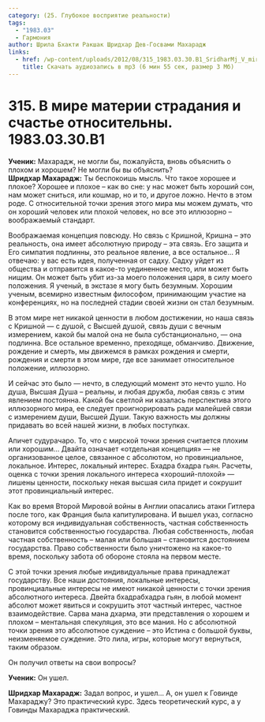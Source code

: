 ```yaml
---
category: (25. Глубокое восприятие реальности)
tags:
  - "1983.03"
  - Гармония
author: Шрила Бхакти Ракшак Шридхар Дев-Госвами Махарадж
links:
  - href: /wp-content/uploads/2012/08/315_1983.03.30.B1_SridharMj_V_mire_materii_stradaniya_i_schastye_ogranicheny.mp3
    title: Скачать аудиозапись в mp3 (6 мин 55 сек, размер 3 Мб)
---
```


# 315. В мире материи страдания и счастье относительны. 1983.03.30.B1

**Ученик:** Махарадж, не могли бы, пожалуйста, вновь объяснить о плохом и хорошем? Не могли бы вы объяснить?\
**Шридхар Махарадж:** Ты беспокоишь мысль. Что такое хорошее и плохое? Хорошее и плохое – как во сне: у нас может быть хороший сон, нам может сниться, или кошмар, но и то, и другое ложно. Нечто в этом роде. С относительной точки зрения этого мира мы можем думать, что он хороший человек или плохой человек, но все это иллюзорно – воображаемый стандарт.

Воображаемая концепция повсюду. Но связь с Кришной, Кришна – это реальность, она имеет абсолютную природу – эта связь. Его защита и Его симпатия подлинны, это реальное явление, а все остальное… Я отвечаю: у вас есть идея, полученная от садху. Садху уйдет из общества и отправится в какое-то уединенное место, или может быть нищим. Он может быть убит из-за моего положения царя, в силу моего положения. Я ученый, в экстазе я могу быть безумным. Хорошим ученым, всемирно известным философом, принимающим участие на конференциях, но на последней стадии своей жизни он стал безумным.

В этом мире нет никакой ценности в любом достижении, но наша связь с Кришной — с душой, с Высшей душой, связь души с вечным измерением, какой бы малой она не была субстанционально, — она подлинна. Все остальное временно, преходяще, обманчиво. Движение, рождение и смерть, мы движемся в рамках рождения и смерти, рождения и смерти в этом мире, где все занимает относительное положение, иллюзорно.

И сейчас это было — нечто, в следующий момент это нечто ушло. Но душа, Высшая Душа – реальны, и любая дружба, любая связь с этим явлением постоянна. Какой бы светлой ни казалась перспектива этого иллюзорного мира, ее следует проигнорировать ради малейшей связи с измерением души, Высшей Души. Такую важность мы должны придавать во всей нашей жизни, в любых поступках.

Апичет судурачаро. То, что с мирской точки зрения считается плохим или хорошим… Двайта означает «отдельная концепция» — не организованное целое, связанное с абсолютом, но провинциальное, локальное. Интерес, локальный интерес. Бхадра бхадра гьян. Расчеты, оценка с точки зрения локального интереса «хороший-плохой» — лишены ценности, поскольку некая высшая сила придет и сокрушит этот провинциальный интерес.

Как во время Второй Мировой войны в Англии опасались атаки Гитлера после того, как Франция была капитулирована. И вышел указ, согласно которому вся индивидуальная собственность, частная собственность становится собственностью государства. Любая собственность, любая частная собственность – малая или большая – становится достоянием государства. Право собственности было уничтожено на какое-то время, поскольку забота об обороне стояла на первом месте.

С этой точки зрения любые индивидуальные права принадлежат государству. Все наши достояния, локальные интересы, провинциальные интересы не имеют никакой ценности с точки зрения абсолютного интереса. Двейта бхадрабхадра гьян, в любой момент абсолют может явиться и сокрушить этот частный интерес, частное взаимодействие. Сарва мана дхарма, эти представления о хорошем и плохом – ментальная спекуляция, это все мания. Но с абсолютной точки зрения это абсолютное суждение – это Истина с большой буквы, неизменяемое суждение. Это лила, игры, которые могут вернуться, таким образом.

Он получил ответы на свои вопросы?

**Ученик:** Он ушел.

**Шридхар Махарадж:** Задал вопрос, и ушел… А, он ушел к Говинде Махараджу? Это практический курс. Здесь теоретический курс, а у Говинды Махараджа практический.


